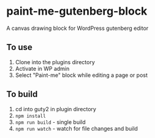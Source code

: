 # paint-me-gutenberg-block
A canvas drawing block for WordPress gutenberg editor

## To use
1) Clone into the plugins directory
2) Activate in WP admin
3) Select "Paint-me" block while editing a page or post

## To build
1) cd into guty2 in plugin directory
2) `npm install`
2) `npm run build` - single build
3) `npm run watch` - watch for file changes and build
